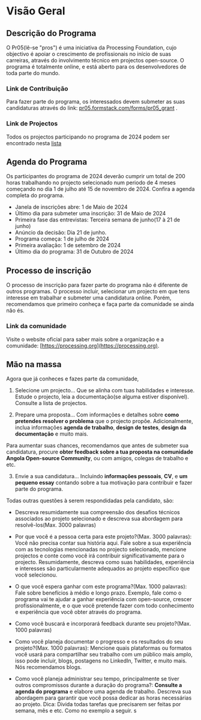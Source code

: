 # Visão Geral
## Descrição do Programa
O Pr05(lê-se "pros") é uma iniciativa da Processing Foundation, cujo objectivo é apoiar o crescimento de profissionais no início de suas carreiras, através do involvimento técnico em projectos open-source. O programa é totalmente online, e está aberto para os desenvolvedores de toda parte do mundo.

### Link de Contribuição
Para fazer parte do programa, os interessados devem submeter as suas candidaturas através do link: [pr05.formstack.com/forms/pr05_grant](pr05.formstack.com/forms/pr05_grant) . 

### Link de Projectos
Todos os projectos participando no programa de 2024 podem ser encontrado nesta [lista](https://github.com/processing/pr05-grant/wiki/2024-Project-List-for-%60pr05%60-=-Processing-Foundation-Software-Development-Grant)

## Agenda do Programa
Os participantes do programa de 2024 deverão cumprir um total de 200 horas trabalhando no projecto selecionado num periodo de 4 meses começando no dia 1 de julho até 15 de novembro de 2024. Confira a agenda completa do programa.

- Janela de inscrições abre: 1 de Maio de 2024
- Último dia para submeter uma inscrição: 31 de Maio de 2024
- Primeira fase das entrevistas: Terceira semana de junho(17 à 21 de junho)
- Anúncio da decisão: Dia 21 de junho.
- Programa começa: 1 de julho de 2024
- Primeira avaliação: 1 de setembro de 2024
- Último dia do programa: 31 de Outubro de 2024
## Processo de inscrição
O processo de inscrição para fazer parte do programa não é diferente de outros programas. O processo incluir, selecionar um projecto em que tens interesse em trabalhar e submeter uma candidatura online. Porém, recomendamos que primeiro conheça e faça parte da comunidade se ainda não és. 
### Link da comunidade
Visite o website oficial para saber mais sobre a organização e a comunidade: [https://processing.org](https://processing.org).

## Mão na massa
Agora que já conheces e fazes parte da comunidade,

1. Selecione um projecto...
Que se alinha com tuas habilidades e interesse. Estude o projecto, leia a documentação(se alguma estiver disponível). Consulte a lista de projectos.

2. Prepare uma proposta...
Com informações e detalhes sobre __como pretendes resolver o problema__ que o projecto propõe. Adicionalmente, inclua informações __agenda de trabalho__, __design de testes__, __design da documentação__ e muito mais.

Para aumentar suas chances, recomendamos que antes de submeter sua candidatura, procure __obter feedback sobre a tua proposta na comunidade Angola Open-source Community__, ou com amigos, colegas de trabalho e etc.

3. Envie a sua candidatura...
Incluindo __informações pessoais__, __CV__, e __um pequeno essay__ contando sobre a tua motivação para contribuir e fazer parte do programa.

Todas outras questões à serem respondidadas pela candidato, são:
* Descreva resumidamente sua compreensão dos desafios técnicos associados ao projeto selecionado e descreva sua abordagem para resolvê-los(Max. 3000 palavras)

* Por que você é a pessoa certa para este projeto?(Max. 3000 palavras): Você não precisa contar sua história aqui. Fale sobre a sua experiência com as tecnologias mencionadas no projecto selecionado, mencione projectos e conte como você irá contribuir significativamente para o projecto. Resumidamente, descreva como suas habilidades, experiência e interesses são particularmente adequados ao projeto específico que você selecionou.

* O que você espera ganhar com este programa?(Max. 1000 palavras): Fale sobre benefícios à médio e longo prazo. Exemplo, fale como o programa vai te ajudar a ganhar experiência com open-source, crescer profissionalmente, e o que você pretende fazer com todo conhecimento e experiência que você obter através do programa.

* Como você buscará e incorporará feedback durante seu projeto?(Max. 1000 palavras)

* Como você planeja documentar o progresso e os resultados do seu projeto?(Max. 1000 palavras): Mencione quais plataformas ou formatos você usará para compartilhar seu trabalho com um público mais amplo, isso pode incluir, blogs, postagens no LinkedIn, Twitter, e muito mais. Nós recomendamos blogs.

* Como você planeja administrar seu tempo, principalmente se tiver outros compromissos durante a duração do programa?: __Consulte a agenda do programa__ e elabore uma agenda de trabalho. Descreva sua abordagem para garantir que você possa dedicar as horas necessárias ao projeto. Dica: Divida todas tarefas que precisarem ser feitas por semana, mês e etc. Como no exemplo a seguir.
s